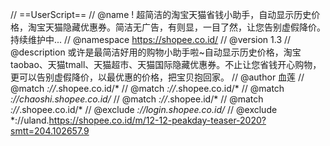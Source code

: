 // ==UserScript==
// @name         ! 超简洁的淘宝天猫省钱小助手，自动显示历史价格，淘宝天猫隐藏优惠券。简洁无广告，有则显，一目了然，让您告别虚假降价。持续维护中...
// @namespace    https://shopee.co.id/
// @version      1.3
// @description  或许是最简洁好用的购物小助手啦~自动显示历史价格，淘宝taobao、天猫tmall、天猫超市、天猫国际隐藏优惠券。不止让您省钱开心购物，更可以告别虚假降价，以最优惠的价格，把宝贝抱回家。
// @author       血莲
// @match        *://*.shopee.co.id/*
// @match        *://*.shopee.co.id/*
// @match        *://chaoshi.shopee.co.id/*
// @match        *://*.shopee.id/*
// @match        *://*.shopee.co.id/*
// @exclude       *://login.shopee.co.id/*
// @exclude       *://uland.https://shopee.co.id/m/12-12-peakday-teaser-2020?smtt=204.102657.9
